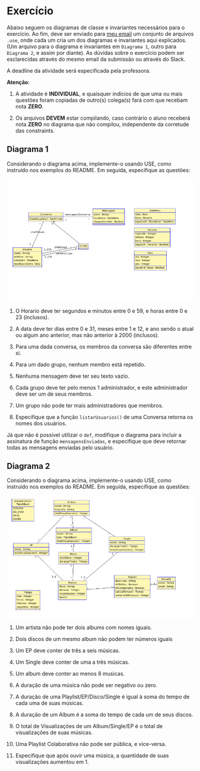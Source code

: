 # Exercício

Abaixo seguem os diagramas de classe e invariantes necessários para o exercício. Ao fim, deve ser enviado para [meu email](mailto:julio.costa@ccc.ufcg.edu.br) um conjunto de arquivos `.use`, onde cada um cria um dos diagramas e invariantes aqui explicados. (Um arquivo para o diagrama e invariantes em `Diagrama 1`, outro para `Diagrama 2`, e assim por diante). As dúvidas sobre o exercício podem ser esclarecidas através do mesmo email da submissão ou através do Slack.

A deadline da atividade será especificada pela professora.

**Atenção**:

1. A atividade é **INDIVIDUAL**, e quaisquer indícios de que uma ou mais questões foram copiadas de outro(s) colega(s) fará com que recebam nota **ZERO**.

2. Os arquivos **DEVEM** estar compilando, caso contrário o aluno receberá nota **ZERO** no diagrama que não compilou, independente da corretude das constraints.

## Diagrama 1

Considerando o diagrama acima, implemente-o usando USE, como instruído nos exemplos do README. Em seguida, especifique as questões:

![Chat](diagrama1.png)

1. O Horario deve ter segundos e minutos entre 0 e 59, e horas entre 0 e 23 (inclusos).

2. A data deve ter dias entre 0 e 31, meses entre 1 e 12, e ano sendo o atual ou algum ano anterior, mas não anterior à 2000 (inclusos).

3. Para uma dada conversa, os membros da conversa são diferentes entre si.

4. Para um dado grupo, nenhum membro está repetido.

5. Nenhuma mensagem deve ter seu texto vazio.

6. Cada grupo deve ter pelo menos 1 administrador, e este administrador deve ser um de seus membros.

7. Um grupo não pode ter mais administradores que membros.

8. Especifique que a função `listarUsuarios()` de uma Conversa retorna os nomes dos usuários.

Já que não é possível utilizar o `def`, modifique o diagrama para incluir a assinatura de função `mensagensEnviadas`, e especifique que deve retornar todas as mensagens enviadas pelo usuário.

## Diagrama 2

Considerando o diagrama acima, implemente-o usando USE, como instruído nos exemplos do README. Em seguida, especifique as questões:

![Musica](diagrama2.png)

1. Um artista não pode ter dois albums com nomes iguais.

2. Dois discos de um mesmo album não podem ter números iguais

3. Um EP deve conter de três a seis músicas.

4. Um Single deve conter de uma a três músicas.

5. Um album deve conter ao menos 8 musicas.

6. A duração de uma música não pode ser negativo ou zero.

7. A duração de uma Playlist/EP/Disco/Single é igual à soma do tempo de cada uma de suas músicas.

8. A duração de um Album é a soma do tempo de cada um de seus discos.

9. O total de Visualizações de um Album/Single/EP é o total de visualizações de suas músicas.

10. Uma Playlist Colaborativa não pode ser pública, e vice-versa.

11. Especifique que após ouvir uma música, a quantidade de suas visualizações aumentou em 1.
